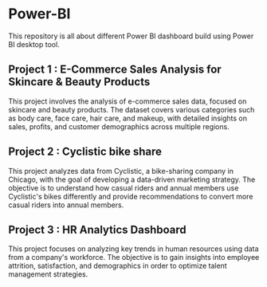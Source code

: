 # Power-BI
This repository is all about different Power BI dashboard build using Power BI desktop tool.


## Project 1 : E-Commerce Sales Analysis for Skincare & Beauty Products

<p>This project involves the analysis of e-commerce sales data, focused on skincare and beauty products. The dataset covers various categories such as body care, face care, hair care, and makeup, with detailed insights on sales, profits, and customer demographics across multiple regions. 

 </p>


## Project 2 : Cyclistic bike share

<p> This project analyzes data from Cyclistic, a bike-sharing company in Chicago, with the goal of developing a data-driven marketing strategy. The objective is to understand how casual riders and annual members use Cyclistic's bikes differently and provide recommendations to convert more casual riders into annual members.

</p>

## Project 3 :  HR Analytics Dashboard

<p>
This project focuses on analyzing key trends in human resources using data from a company's workforce. The objective is to gain insights into employee attrition, satisfaction, and demographics in order to optimize talent management strategies.
</p>






